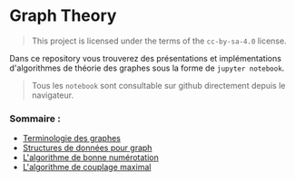 # Graph Theory

> This project is licensed under the terms of the `cc-by-sa-4.0` license.

Dans ce repository vous trouverez des présentations et implémentations d'algorithmes de théorie des graphes sous la forme de `jupyter notebook`.  

>Tous les `notebook` sont consultable sur github directement depuis le navigateur.

### Sommaire :
- [Terminologie des graphes](notebooks/graph_terminology.ipynb)
- [Structures de données pour graph](notebooks/graph_data_structure.ipynb)
- [L'algorithme de bonne numérotation](notebooks/Good_numbering.ipynb)
- [L'algorithme de couplage maximal](notebooks/maximum_matching.ipynb)
